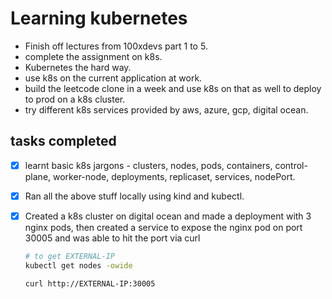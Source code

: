 # Learning kubernetes

- Finish off lectures from 100xdevs part 1 to 5.
- complete the assignment on k8s.
- Kubernetes the hard way.
- use k8s on the current application at work.
- build the leetcode clone in a week and use k8s on that as well to deploy
  to prod on a k8s cluster.
- try different k8s services provided by aws, azure, gcp, digital ocean.

## tasks completed

- [x] learnt basic k8s jargons - clusters, nodes, pods, containers, control-plane, worker-node, deployments, replicaset, services, nodePort.
- [x] Ran all the above stuff locally using kind and kubectl.
- [x] Created a k8s cluster on digital ocean and made a deployment with 3 nginx pods, then created a service to expose the nginx pod on port 30005 and was able to hit the port via curl

  ```bash
  # to get EXTERNAL-IP
  kubectl get nodes -owide

  curl http://EXTERNAL-IP:30005

  ```
